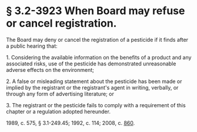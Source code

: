 # § 3.2-3923 When Board may refuse or cancel registration.

<p>The Board may deny or cancel the registration of a pesticide if it finds after a public hearing that:</p><p>1. Considering the available information on the benefits of a product and any associated risks, use of the pesticide has demonstrated unreasonable adverse effects on the environment;</p><p>2. A false or misleading statement about the pesticide has been made or implied by the registrant or the registrant's agent in writing, verbally, or through any form of advertising literature; or</p><p>3. The registrant or the pesticide fails to comply with a requirement of this chapter or a regulation adopted hereunder.</p><p>1989, c. 575, § 3.1-249.45; 1992, c. 114; 2008, c. <a href='http://lis.virginia.gov/cgi-bin/legp604.exe?081+ful+CHAP0860'>860</a>.</p>